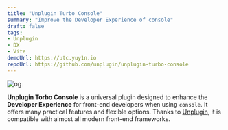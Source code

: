 ```yaml
---
title: "Unplugin Turbo Console"
summary: "Improve the Developer Experience of console"
draft: false
tags:
- Unplugin
- DX
- Vite
demoUrl: https://utc.yuy1n.io
repoUrl: https://github.com/unplugin/unplugin-turbo-console
---
```


![og](https://utc.yuy1n.io/og.png)

**Unplugin Torbo Console** is a universal plugin designed to enhance the **Developer Experience** for front-end developers when using `console`. It offers many practical features and flexible options. Thanks to [Unplugin](https://unplugin.unjs.io), it is compatible with almost all modern front-end frameworks.
